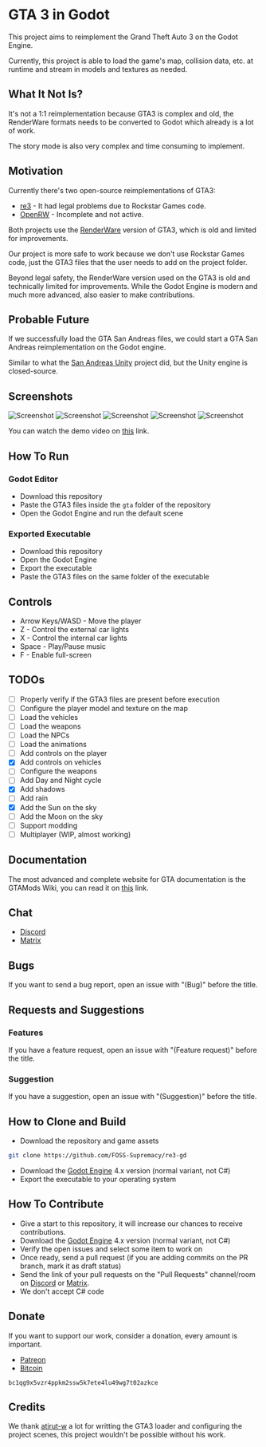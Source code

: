 # GTA 3 in Godot

This project aims to reimplement the Grand Theft Auto 3 on the Godot Engine.

Currently, this project is able to load the game's map, collision data, etc. at
runtime and stream in models and textures as needed.

## What It Not Is?

It's not a 1:1 reimplementation because GTA3 is complex and old, the RenderWare formats needs to be converted to Godot which already is a lot of work.

The story mode is also very complex and time consuming to implement.

## Motivation

Currently there's two open-source reimplementations of GTA3:

- [re3](https://github.com/halpz/re3) - It had legal problems due to Rockstar Games code.
- [OpenRW](https://openrw.org/) - Incomplete and not active.

Both projects use the [RenderWare](https://en.wikipedia.org/wiki/RenderWare) version of GTA3, which is old and limited for improvements.

Our project is more safe to work because we don't use Rockstar Games code, just the GTA3 files that the user needs to add on the project folder.

Beyond legal safety, the RenderWare version used on the GTA3 is old and technically limited for improvements. While the Godot Engine is modern and much more advanced, also easier to make contributions.

## Probable Future

If we successfully load the GTA San Andreas files, we could start a GTA San Andreas reimplementation on the Godot engine.

Similar to what the [San Andreas Unity](https://github.com/in0finite/SanAndreasUnity) project did, but the Unity engine is closed-source.

## Screenshots

![Screenshot](screenshots/image1.png)
![Screenshot](screenshots/image2.png)
![Screenshot](screenshots/image3.png)
![Screenshot](screenshots/image4.png)
![Screenshot](screenshots/image5.png)

You can watch the demo video on [this](https://youtu.be/Z3Cd_NBYUfI?feature=shared) link.

## How To Run

### Godot Editor

- Download this repository
- Paste the GTA3 files inside the `gta` folder of the repository
- Open the Godot Engine and run the default scene

### Exported Executable

- Download this repository
- Open the Godot Engine
- Export the executable
- Paste the GTA3 files on the same folder of the executable

## Controls

- Arrow Keys/WASD - Move the player
- Z - Control the external car lights
- X - Control the internal car lights
- Space - Play/Pause music
- F - Enable full-screen

## TODOs

- [ ] Properly verify if the GTA3 files are present before execution
- [ ] Configure the player model and texture on the map
- [ ] Load the vehicles
- [ ] Load the weapons
- [ ] Load the NPCs
- [ ] Load the animations
- [ ] Add controls on the player
- [x] Add controls on vehicles
- [ ] Configure the weapons
- [ ] Add Day and Night cycle
- [x] Add shadows
- [ ] Add rain
- [x] Add the Sun on the sky
- [ ] Add the Moon on the sky
- [ ] Support modding
- [ ] Multiplayer (WIP, almost working)

## Documentation

The most advanced and complete website for GTA documentation is the GTAMods Wiki, you can read it on [this](https://gtamods.com/wiki/Main_Page) link.

## Chat

- [Discord](https://discord.gg/d9ca4U64H4)
- [Matrix](https://matrix.to/#/#foss-supremacy:matrix.org)

## Bugs

If you want to send a bug report, open an issue with "(Bug)" before the title.

## Requests and Suggestions

### Features

If you have a feature request, open an issue with "(Feature request)" before the title.

### Suggestion

If you have a suggestion, open an issue with "(Suggestion)" before the title.

## How to Clone and Build

- Download the repository and game assets

```sh
git clone https://github.com/FOSS-Supremacy/re3-gd
```

- Download the [Godot Engine](https://godotengine.org/) 4.x version (normal variant, not C#)
- Export the executable to your operating system

## How To Contribute

- Give a start to this repository, it will increase our chances to receive contributions.
- Download the [Godot Engine](https://godotengine.org/) 4.x version (normal variant, not C#)
- Verify the open issues and select some item to work on
- Once ready, send a pull request (if you are adding commits on the PR branch, mark it as draft status)
- Send the link of your pull requests on the "Pull Requests" channel/room on [Discord](https://discord.gg/tk6Vnxv9Qt) or [Matrix](https://matrix.to/#/!vIwqjDewTZpciZqhEp:matrix.org?via=matrix.org).
- We don't accept C# code

## Donate

If you want to support our work, consider a donation, every amount is important.

- [Patreon](https://www.patreon.com/foss_supremacy)
- [Bitcoin](https://bitcoin.org)

```
bc1qg9x5vzr4ppkm2ssw5k7ete4lu49wg7t02azkce
```

## Credits

We thank [atirut-w](https://github.com/atirut-w) a lot for writting the GTA3 loader and configuring the project scenes, this project wouldn't be possible without his work.

